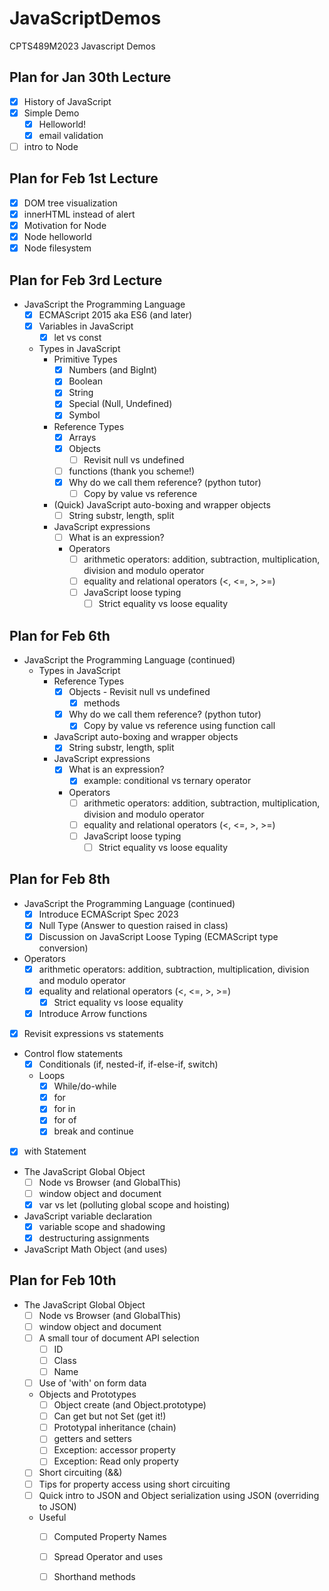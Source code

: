 # JavaScriptDemos
CPTS489M2023 Javascript Demos

## Plan for Jan 30th Lecture
- [x] History of JavaScript
- [x] Simple Demo
    - [x] Helloworld!
    - [x] email validation
- [ ] intro to Node

## Plan for Feb 1st Lecture
- [x] DOM tree visualization
- [x] innerHTML instead of alert
- [x] Motivation for Node
- [x] Node helloworld
- [x] Node filesystem

## Plan for Feb 3rd Lecture
- JavaScript the Programming Language
    - [x] ECMAScript 2015 aka ES6 (and later)
    - [x] Variables in JavaScript
        - [x] let vs const
    - Types in JavaScript
        - Primitive Types
            - [x] Numbers (and BigInt)
            - [x] Boolean
            - [x] String
            - [x] Special (Null, Undefined)
            - [x] Symbol
        - Reference Types
            - [x] Arrays
            - [x] Objects
                - [ ] Revisit null vs undefined
            - [ ] functions (thank you scheme!)
            - [x] Why do we call them reference? (python tutor)
                -  [ ] Copy by value vs reference
        - (Quick) JavaScript auto-boxing and wrapper objects
            - [ ] String substr, length, split
        - JavaScript expressions
            - [ ] What is an expression?
            - Operators
                - [ ] arithmetic operators: addition, subtraction, multiplication, division and modulo operator
                - [ ] equality and relational operators (<, <=, >, >=)
                - [ ] JavaScript loose typing
                    - [ ] Strict equality vs loose equality

## Plan for Feb 6th
- JavaScript the Programming Language (continued)
    - Types in JavaScript
        - Reference Types
            - [x] Objects - Revisit null vs undefined
                - [x] methods
            - [x] Why do we call them reference? (python tutor)
                -  [x] Copy by value vs reference using function call
        - JavaScript auto-boxing and wrapper objects
            - [x] String substr, length, split
        - JavaScript expressions
            - [x] What is an expression?
                - [x] example: conditional vs ternary operator
            - Operators
                - [ ] arithmetic operators: addition, subtraction, multiplication, division and modulo operator
                - [ ] equality and relational operators (<, <=, >, >=)
                - [ ] JavaScript loose typing
                    - [ ] Strict equality vs loose equality

## Plan for Feb 8th
- JavaScript the Programming Language (continued)
    - [x] Introduce ECMAScript Spec 2023
    - [x] Null Type (Answer to question raised in class)
    - [x] Discussion on JavaScript Loose Typing (ECMAScript type conversion)
- Operators
    - [x] arithmetic operators: addition, subtraction, multiplication, division and modulo operator
    - [x] equality and relational operators (<, <=, >, >=)
        - [x] Strict equality vs loose equality
    - [x] Introduce Arrow functions
- [x] Revisit expressions vs statements
- Control flow statements
    - [x] Conditionals (if, nested-if, if-else-if, switch)
    - Loops
        - [x] While/do-while
        - [x] for
        - [x] for in
        - [x] for of
        - [x] break and continue
- [x] with Statement
- The JavaScript Global Object
    - [ ] Node vs Browser (and GlobalThis)
    - [ ] window object and document
    - [X] var vs let (polluting global scope and hoisting)
- JavaScript variable declaration 
    - [x] variable scope and shadowing
    - [x] destructuring assignments
- JavaScript Math Object (and uses)

## Plan for Feb 10th
- The JavaScript Global Object
    - [ ] Node vs Browser (and GlobalThis)
    - [ ] window object and document
    - [ ] A small tour of document API selection
        - [ ] ID
        - [ ] Class
        - [ ] Name
    - [ ] Use of 'with' on form data
    - Objects and Prototypes
        - [ ] Object create (and Object.prototype)
        - [ ] Can get but not Set (get it!)
        - [ ] Prototypal inheritance (chain)
        - [ ] getters and setters
        - [ ] Exception: accessor property
        - [ ] Exception: Read only property
    - [ ] Short circuiting (&&)
    - [ ] Tips for property access using short circuiting
    - [ ] Quick intro to JSON and Object serialization using JSON (overriding to JSON)
    - Useful
        - [ ] Computed Property Names
        - [ ] Spread Operator and uses
        - [ ] Shorthand methods

